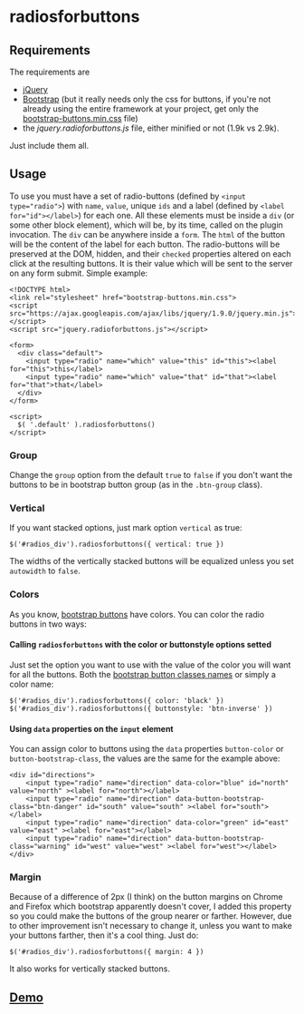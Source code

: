 # radiosforbuttons
## Requirements
The requirements are
+ [jQuery](https://developers.google.com/speed/libraries/devguide#jquery)
+ [Bootstrap](http://twitter.github.com/bootstrap/) (but it really needs only the css for buttons, if you're not already using the entire framework at your project, get only the [bootstrap-buttons.min.css](https://raw.github.com/fiatjaf/radiosforbuttons/master/bootstrap-buttons.min.css) file)
+ the _jquery.radioforbuttons.js_ file, either minified or not (1.9k vs 2.9k).

Just include them all.
## Usage
To use you must have a set of radio-buttons (defined by `<input type="radio">`) with `name`, `value`, unique `ids` and a label (defined by `<label for="id"></label>`) for each one. All these elements must be inside a `div` (or some other block element), which will be, by its time, called on the plugin invocation. The `div` can be anywhere inside a `form`. 
The `html` of the button will be the content of the label for each button. The radio-buttons will be preserved at the DOM, hidden, and their `checked` properties altered on each click at the resulting buttons. It is their value which will be sent to the server on any form submit.
Simple example:
```
<!DOCTYPE html>
<link rel="stylesheet" href="bootstrap-buttons.min.css">
<script src="https://ajax.googleapis.com/ajax/libs/jquery/1.9.0/jquery.min.js"></script>
<script src="jquery.radioforbuttons.js"></script>

<form>
  <div class="default">
    <input type="radio" name="which" value="this" id="this"><label for="this">this</label>
    <input type="radio" name="which" value="that" id="that"><label for="that">that</label>
  </div>
</form>

<script>
  $( '.default' ).radiosforbuttons()
</script>
```
### Group
Change the `group` option from the default `true` to `false` if you don't want the buttons to be in bootstrap button group (as in the `.btn-group` class).
### Vertical
If you want stacked options, just mark option `vertical` as true:
```
$('#radios_div').radiosforbuttons({ vertical: true })
```
The widths of the vertically stacked buttons will be equalized unless you set `autowidth` to `false`.
### Colors
As you know, [bootstrap buttons](http://twitter.github.com/bootstrap/base-css.html#buttons) have colors. You can color the radio buttons in two ways:
#### Calling `radiosforbuttons` with the color or buttonstyle options setted
Just set the option you want to use with the value of the color you will want for all the buttons. Both the [bootstrap button classes names](http://twitter.github.com/bootstrap/base-css.html#buttons) or simply a color name:
```
$('#radios_div').radiosforbuttons({ color: 'black' })
$('#radios_div').radiosforbuttons({ buttonstyle: 'btn-inverse' })
```
#### Using `data` properties on the `input` element
You can assign color to buttons using the `data` properties `button-color` or `button-bootstrap-class`, the values are the same for the example above:
```
<div id="directions">
    <input type="radio" name="direction" data-color="blue" id="north" value="north" ><label for="north"></label>
    <input type="radio" name="direction" data-button-bootstrap-class="btn-danger" id="south" value="south" ><label for="south"></label>
    <input type="radio" name="direction" data-color="green" id="east" value="east" ><label for="east"></label>
    <input type="radio" name="direction" data-button-bootstrap-class="warning" id="west" value="west" ><label for="west"></label>
</div>
```
### Margin
Because of a difference of 2px (I think) on the button margins on Chrome and Firefox which bootstrap apparently doesn't cover, I added this property so you could make the buttons of the group nearer or farther. However, due to other improvement isn't necessary to change it, unless you want to make your buttons farther, then it's a cool thing. Just do:
```
$('#radios_div').radiosforbuttons({ margin: 4 })
```
It also works for vertically stacked buttons.
## [Demo](http://htmlpreview.github.com/?https://github.com/fiatjaf/radiosforbuttons/blob/master/demo.html)
